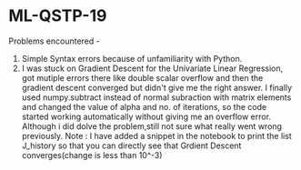 # ML-QSTP-19
Problems encountered - 
1. Simple Syntax errors because of unfamiliarity with Python.
2. I was stuck on Gradient Descent for the Univariate Linear Regression, got mutiple errors there like double scalar overflow and then the gradient descent converged but didn't give me the right answer. I finally used numpy.subtract instead of normal subraction with matrix elements and changed the value of alpha and no. of iterations, so the code started working automatically without giving me an overflow error. Although i did dolve the problem,still not sure what really went wrong previously.
Note : I have added a snippet in the notebook to print the list J_history so that you can directly see that Grdient Descent converges(change is less than 10^-3)
